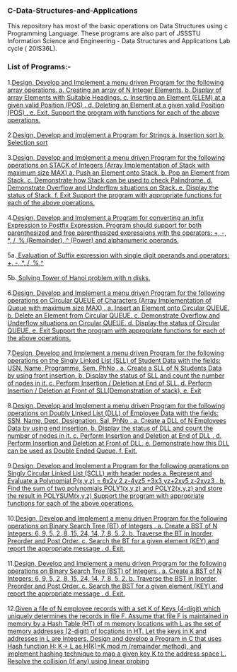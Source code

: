 ### C-Data-Structures-and-Applications
This repository has most of the basic operations on Data Structures using c Programming Language. These programs are also part of JSSSTU Information Science and Engineering - Data Structures and Applications Lab cycle ( 20IS36L).

### List of Programs:- <br>
1.[Design, Develop and Implement a menu driven Program for the following 
array operations. 
a. Creating an array of N Integer Elements.
b. Display of array Elements with Suitable Headings.
c. Inserting an Element (ELEM) at a given valid Position (POS) .
d. Deleting an Element at a given valid Position (POS) .
e. Exit. Support the program with functions for each of the above 
operations.
](https://github.com/Chinmay-Ankolekar/C-Data-Structures-and-Applications/blob/main/1.%20Array-Operation.c) 
<br>
<br>
2.[Design, Develop and Implement a Program for Strings
a. Insertion sort
b. Selection sort](https://github.com/Chinmay-Ankolekar/C-Data-Structures-and-Applications/blob/main/2.%20String-Sorting.c)<br>
<br>
3.[Design, Develop and Implement a menu driven Program for
the following operations on STACK of Integers (Array Implementation of 
Stack with maximum size MAX) 
a. Push an Element onto Stack.
b. Pop an Element from Stack.
c. Demonstrate how Stack can be used to check Palindrome. 
d. Demonstrate Overflow and Underflow situations on Stack. 
e. Display the status of Stack.
f. Exit Support the program with appropriate functions for each of the 
above operations.
](https://github.com/Chinmay-Ankolekar/C-Data-Structures-and-Applications/blob/main/3.%20Stack-Operation.c) <br>
<br>
4.[Design, Develop and Implement a Program for converting an Infix 
Expression to Postfix Expression. Program should support for both 
parenthesized and free parenthesized expressions with the operators: +, -, 
*, /, % (Remainder), ^ (Power) and alphanumeric operands. ](https://github.com/Chinmay-Ankolekar/C-Data-Structures-and-Applications/blob/main/4.%20Infix-to-Postfix.c)<br>
<br>
5a.[ Evaluation of Suffix expression with single digit operands 
and operators: +, -, *, /, %,^](https://github.com/Chinmay-Ankolekar/C-Data-Structures-and-Applications/blob/main/5a.%20Postfix-Evaluation.c)<br>
<br>
5b.[ Solving Tower of Hanoi problem with n 
disks.](https://github.com/Chinmay-Ankolekar/C-Data-Structures-and-Applications/blob/main/5b.%20Tower-of-Hanoi.c)<br>
<br>
6.[Design, Develop and Implement a menu driven Program for the following 
operations on Circular QUEUE of Characters (Array Implementation of 
Queue with maximum size MAX) .
a. Insert an Element onto Circular QUEUE.
b. Delete an Element from Circular QUEUE.
c. Demonstrate Overflow and Underflow situations on Circular QUEUE.
d. Display the status of Circular QUEUE. 
e. Exit Support the program with appropriate functions for each of the 
above operations.](https://github.com/Chinmay-Ankolekar/C-Data-Structures-and-Applications/blob/main/6.%20CircularQueue-Operation.c)<br>
<br>
7.[Design, Develop and Implement a menu driven Program for
the following operations on the Singly Linked List (SLL) of Student Data 
with the fields: USN, Name, Programme, Sem, PhNo .
a. Create a SLL of N Students Data by using front insertion.
b. Display the status of SLL and count the number of nodes in it.
c. Perform Insertion / Deletion at End of SLL. 
d. Perform Insertion / Deletion at Front of SLL(Demonstration of stack).
e. Exit](https://github.com/Chinmay-Ankolekar/C-Data-Structures-and-Applications/blob/main/7.%20Student-SLL.c)<br>
<br>
8.[Design, Develop and Implement a menu driven Program for the following 
operations on Doubly Linked List (DLL) of Employee Data with the fields: 
SSN, Name, Dept, Designation, Sal, PhNo .
a. Create a DLL of N Employees Data by using end insertion. 
b. Display the status of DLL and count the number of nodes in it.
c. Perform Insertion and Deletion at End of DLL .
d. Perform Insertion and Deletion at Front of DLL.
e. Demonstrate how this DLL can be used as Double Ended Queue.
f. Exit.](https://github.com/Chinmay-Ankolekar/C-Data-Structures-and-Applications/blob/main/8.%20Employee-DLL.c)<br>
<br>
9.[Design, Develop and Implement a Program for the following operations on 
Singly Circular Linked List (SCLL) with header nodes
a. Represent and Evaluate a Polynomial P(x,y,z) = 6x2y
2
z-4yz5 +3x3
yz+2xy5
z-2xyz3 
.
b. Find the sum of two polynomials POLY1(x,y,z) and POLY2(x,y,z) and 
store the result in POLYSUM(x,y,z) Support the program with appropriate 
functions for each of the above operations.
](https://github.com/Chinmay-Ankolekar/C-Data-Structures-and-Applications/blob/main/9.%20Polynomial.c)<br>
<br>
10.[Design, Develop and Implement a menu driven Program for the following 
operations on Binary Search Tree (BT) of Integers . 
a. Create a BST of N Integers: 6, 9, 5, 2, 8, 15, 24, 14, 7, 8, 5, 2. 
b. Traverse the BT in Inorder, Preorder and Post Order. 
c. Search the BT for a given element (KEY) and report the appropriate 
 message .
d. Exit.](https://github.com/Chinmay-Ankolekar/C-Data-Structures-and-Applications/blob/main/10.%20Binary-Tree.c)<br>
<br>
11.[Design, Develop and Implement a menu driven Program for the following 
operations on Binary Search Tree (BST) of Integers . 
a. Create a BST of N Integers: 6, 9, 5, 2, 8, 15, 24, 14, 7, 8, 5, 2. 
b. Traverse the BST in Inorder, Preorder and Post Order. 
c. Search the BST for a given element (KEY) and report the appropriate 
message .
d. Exit.
](https://github.com/Chinmay-Ankolekar/C-Data-Structures-and-Applications/blob/main/11.Binary-Search-Tree.c)<br>
<br>
12.[Given a file of N employee records with a set K of Keys (4-digit) which 
uniquely determines the records in file F. Assume that file F is maintained 
in memory by a Hash Table (HT) of m memory locations with L as the set 
of memory addresses (2-digit) of locations in HT. Let the keys in K and 
addresses in L are Integers. Design and develop a Program in C that uses 
Hash function H: K→ L as H(K)=K mod m (remainder method), and 
implement hashing technique to map a given key K to the address space L. 
Resolve the collision (if any) using linear probing](https://github.com/Chinmay-Ankolekar/C-Data-Structures-and-Applications/blob/main/12.Hashing-Linearprobing.c)
<br>
